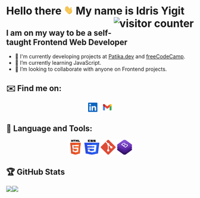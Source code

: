 # Hello there <img src="assets/hello gif.webp" width="25" height="25"> My name is Idris Yigit <img src="https://visitor-badge.laobi.icu/badge?page_id=idrisyigit.idrisyigit" alt="visitor counter" align="right">

## I am on my way to be a self-taught Frontend Web Developer
- 🔭 I'm currently developing projects at <a href=https://www.patika.dev/tr>Patika.dev</a> and <a href=https://www.freecodecamp.org/learn>freeCodeCamp</a>.
- 🌱 I’m currently learning JavaScript.
- 💞️ I’m looking to collaborate with anyone on Frontend projects.

## ✉️ Find me on:
<p align="center">
    <a style="margin-right:10px" href="https://www.linkedin.com/in/yigitmustu/" target="_blank"><img src="./assets/linkedin.png" width=25 height=25></a>
    <a href="mailto:idrisyigitm@gmail.com" target="_blank"><img src="./assets/gmail.png" width=25 height=25></a>
</p>

## 🧰 Language and Tools:
<p align="center">
    <a href="https://html.com/" target="_blank"><img src="./assets/HTML5.svg" width=40 height=40></a>
    <a href="https://en.wikipedia.org/wiki/CSS" target="_blank"><img src="./assets/CSS3.svg" width=40 height=40></a>
    <a href="https://git-scm.com/" target="_blank"><img src="./assets/git.svg" width=40 height=40></a>
    <a href="https://getbootstrap.com/" target="_blank"><img src="./assets/bootstrap.logo.png" width=40 height=40></a>
</p>

## :trophy: GitHub Stats
<div style="display:flex;">
    <div>
      <a href="https://github-readme-stats.vercel.app/api?username=idrisyigit&theme=vision-friendly-dark">
      <img src="https://github-readme-stats.vercel.app/api?username=idrisyigit&count_private=true&show_icons=true&theme=vision-friendly-dark" />
      </a>
    </div>
    <div>
      <a href="https://github-readme-stats.vercel.app/api/   top-langs/?username=idrisyigit&hide=php&theme=vision-friendly-dark">
      <img src="https://github-readme-stats.vercel.app/api/top-langs/?username=idrisyigit&hide=php&theme=vision-friendly-dark" />
      </a>
    </div>
</div>




<!-- <div align='center'>
<table>
  <tr>
      <th colspan="2"></th>
  </tr>
  <tr > 
      <th>HTML - CSS</th>
      <th>JavaScript</th>    
  </tr>

  <tr style="text-align:center;">
    <td><a href="https://github.com/idrisyigit/Medium-Clone" target="_blank">Medium Clone</a></td>
    <td>Coming Soon</td>
  </tr>
    <tr style="text-align:center;">
    <td><a href="https://github.com/idrisyigit/Medium-Clone" target="_blank">Medium Clone</a></td>
  </tr>
  
</table>
</div> -->

<!---
idrisyigit/idrisyigit is a ✨ special ✨ repository because its `README.md` (this file) appears on your GitHub profile.
You can click the Preview link to take a look at your changes.
--->
